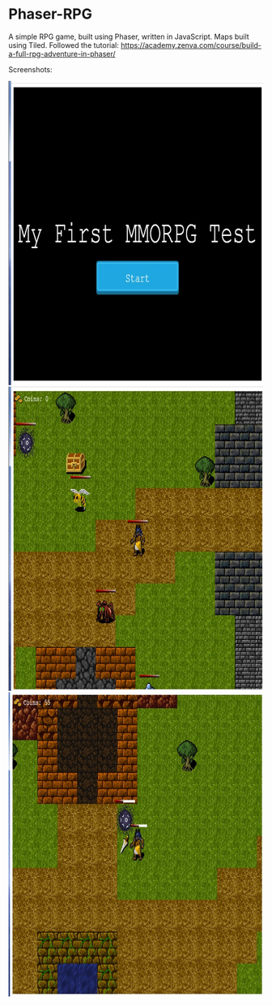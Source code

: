 # Phaser-RPG

A simple RPG game, built using Phaser, written in JavaScript. Maps built using Tiled. 
Followed the tutorial: https://academy.zenva.com/course/build-a-full-rpg-adventure-in-phaser/

Screenshots:

<img src="https://github.com/jessicajqsong/Phaser-RPG/blob/main/screenshots/RPG1.png" height="600" width="800">
<img src="https://github.com/jessicajqsong/Phaser-RPG/blob/main/screenshots/RPG2.png" height="600" width="800">
<img src="https://github.com/jessicajqsong/Phaser-RPG/blob/main/screenshots/RPG3.png" height="600" width="800">
